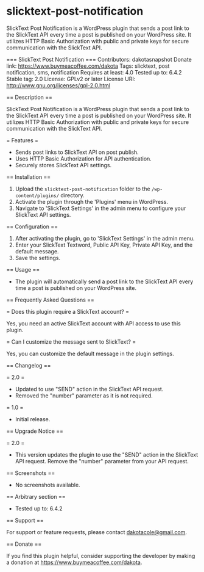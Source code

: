 # slicktext-post-notification
SlickText Post Notification is a WordPress plugin that sends a post link to the SlickText API every time a post is published on your WordPress site. It utilizes HTTP Basic Authorization with public and private keys for secure communication with the SlickText API.


=== SlickText Post Notification ===
Contributors: dakotasnapshot
Donate link: https://www.buymeacoffee.com/dakota
Tags: slicktext, post notification, sms, notification
Requires at least: 4.0
Tested up to: 6.4.2
Stable tag: 2.0
License: GPLv2 or later
License URI: http://www.gnu.org/licenses/gpl-2.0.html

== Description ==

SlickText Post Notification is a WordPress plugin that sends a post link to the SlickText API every time a post is published on your WordPress site. It utilizes HTTP Basic Authorization with public and private keys for secure communication with the SlickText API.

= Features =

- Sends post links to SlickText API on post publish.
- Uses HTTP Basic Authorization for API authentication.
- Securely stores SlickText API settings.

== Installation ==

1. Upload the `slicktext-post-notification` folder to the `/wp-content/plugins/` directory.
2. Activate the plugin through the 'Plugins' menu in WordPress.
3. Navigate to 'SlickText Settings' in the admin menu to configure your SlickText API settings.

== Configuration ==

1. After activating the plugin, go to 'SlickText Settings' in the admin menu.
2. Enter your SlickText Textword, Public API Key, Private API Key, and the default message.
3. Save the settings.

== Usage ==

- The plugin will automatically send a post link to the SlickText API every time a post is published on your WordPress site.

== Frequently Asked Questions ==

= Does this plugin require a SlickText account? =

Yes, you need an active SlickText account with API access to use this plugin.

= Can I customize the message sent to SlickText? =

Yes, you can customize the default message in the plugin settings.

== Changelog ==

= 2.0 =
* Updated to use "SEND" action in the SlickText API request.
* Removed the "number" parameter as it is not required.

= 1.0 =
* Initial release.

== Upgrade Notice ==

= 2.0 =
* This version updates the plugin to use the "SEND" action in the SlickText API request. Remove the "number" parameter from your API request.

== Screenshots ==
- No screenshots available.

== Arbitrary section ==

* Tested up to: 6.4.2

== Support ==

For support or feature requests, please contact dakotacole@gmail.com.

== Donate ==

If you find this plugin helpful, consider supporting the developer by making a donation at https://www.buymeacoffee.com/dakota.
